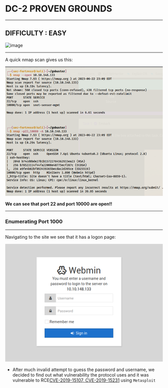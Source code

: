 # DC-2 PROVEN GROUNDS
***
## DIFFICULTY : EASY
![image](https://github.com/sec-fortress/sec-fortress.github.io/assets/132317714/343788f7-9c7c-478a-b8b7-c6b81277fb2a)
***

A quick nmap scan gives us this:

![image](../images/Pasted%20image%2020230622231249.png)

**We can see that port 22<ssh> and port 10000<http> are open!!**
***
### Enumerating Port 1000
***
Navigating to the site we see that it has a logon page:

![image](../images/Pasted%20image%2020230622231407.png)

- After much invalid attempt to guess the password and username, we decided to find out what vulnerability the protocol uses and it was vulnerable to RCE[CVE-2019-15107, CVE-2019-15231](infosecmatter.com/nessus-plugin-library/?id=127911) using `Metasploit`
